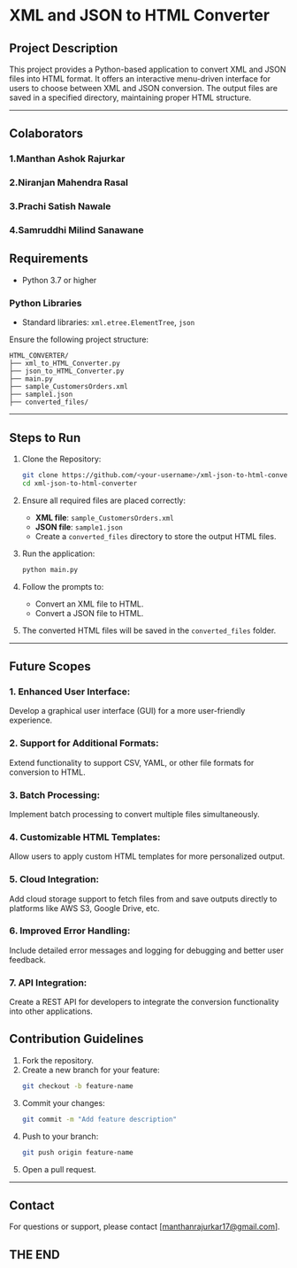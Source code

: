 
# XML and JSON to HTML Converter

## Project Description
This project provides a Python-based application to convert XML and JSON files into HTML format. It offers an interactive menu-driven interface for users to choose between XML and JSON conversion. The output files are saved in a specified directory, maintaining proper HTML structure.

---

## Colaborators
### 1.Manthan Ashok Rajurkar
### 2.Niranjan Mahendra Rasal
### 3.Prachi Satish Nawale
### 4.Samruddhi Milind Sanawane

## Requirements

- Python 3.7 or higher

### Python Libraries
- Standard libraries: `xml.etree.ElementTree`, `json`

Ensure the following project structure:
```
HTML_CONVERTER/
├── xml_to_HTML_Converter.py
├── json_to_HTML_Converter.py
├── main.py
├── sample_CustomersOrders.xml
├── sample1.json
├── converted_files/
```

---

## Steps to Run

1. Clone the Repository:
   ```bash
   git clone https://github.com/<your-username>/xml-json-to-html-converter.git
   cd xml-json-to-html-converter
   ```

2. Ensure all required files are placed correctly:
   - **XML file**: `sample_CustomersOrders.xml`
   - **JSON file**: `sample1.json`
   - Create a `converted_files` directory to store the output HTML files.

3. Run the application:
   ```bash
   python main.py
   ```

4. Follow the prompts to:
   - Convert an XML file to HTML.
   - Convert a JSON file to HTML.

5. The converted HTML files will be saved in the `converted_files` folder.

---

## Future Scopes

### 1. Enhanced User Interface:
   Develop a graphical user interface (GUI) for a more user-friendly experience.

### 2. Support for Additional Formats:
   Extend functionality to support CSV, YAML, or other file formats for conversion to HTML.

### 3. Batch Processing:
   Implement batch processing to convert multiple files simultaneously.

### 4. Customizable HTML Templates:
   Allow users to apply custom HTML templates for more personalized output.

### 5. Cloud Integration:
   Add cloud storage support to fetch files from and save outputs directly to platforms like AWS S3, Google Drive, etc.

### 6. Improved Error Handling:
   Include detailed error messages and logging for debugging and better user feedback.

### 7. API Integration:
   Create a REST API for developers to integrate the conversion functionality into other applications.

## Contribution Guidelines

1. Fork the repository.
2. Create a new branch for your feature:
   ```bash
   git checkout -b feature-name
   ```
3. Commit your changes:
   ```bash
   git commit -m "Add feature description"
   ```
4. Push to your branch:
   ```bash
   git push origin feature-name
   ```
5. Open a pull request.

---

## Contact
For questions or support, please contact [manthanrajurkar17@gmail.com].

## THE END




